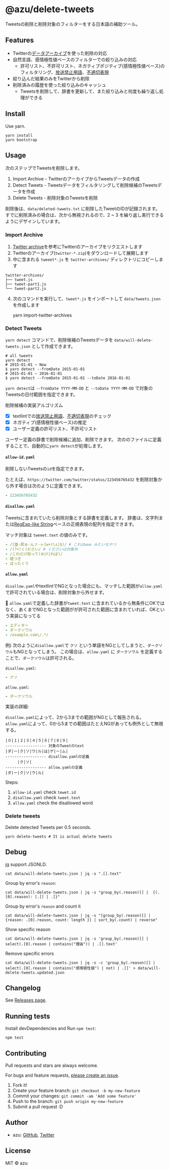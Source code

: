 # @azu/delete-tweets

Tweetsの削除と削除対象のフィルターをする日本語の補助ツール。

## Features

- Twitterの[データアーカイブ](https://help.twitter.com/ja/managing-your-account/how-to-download-your-twitter-archive)を使った削除の対応
- 自然言語、感情極性値ベースのフィルターでの絞り込みの対応
  - 許可リスト、不許可リスト、ネガティブポジティブ(感情極性値ベース)のフィルタリング、[放送禁止用語](https://github.com/hata6502/textlint-rule-no-hoso-kinshi-yogo)、[不適切表現](https://github.com/textlint-ja/textlint-rule-ja-no-inappropriate-words)
- 絞り込んだ結果のみをTwitterから削除
- 削除済みの履歴を使った絞り込みのキャッシュ
  - Tweetsを削除して、辞書を更新して、また絞り込みと何度も繰り返し処理ができる

## Install

Use yarn.

    yarn install
    yarn bootstrap

## Usage

次のステップでTweetsを削除します。

1. Import Archive - TwitterのアーカイブからTweetsデータの作成
2. Detect Tweets - Tweetsデータをフィルタリングして削除候補のTweetsデータを作成
3. Delete Tweets - 削除対象のTweetsを削除

削除後は、`data/deleted-twwets.txt` に削除したTweetのIDが記録されます。
すでに削除済みの場合は、次から無視されるので、2 ~ 3 を繰り返し実行できるようにデザインしています。

### Import Archive

1. [Twitter archive](https://help.twitter.com/en/managing-your-account/how-to-download-your-twitter-archive)を参考にTwitterのアーカイブをリクエストします
2. Twitterのアーカイブ(`twitter-*.zip`)をダウンロードして展開します
3. 中に含まれる `tweeet*.js` を `twitter-archives/` ディレクトリにコピーします

```
twitter-archives/
├── tweet.js
├── tweet-part1.js
└── tweet-part2.js
```

4. 次のコマンドを実行して、`tweet*.js` をインポートして `data/tweets.json` を作成します

    yarn import-twitter-archives

### Detect Tweets

`yarn detect` コマンドで、削除候補のTweetsデータを `data/will-delete-tweets.json` として作成できます。

    # all tweets
    yarn detect
    # 2015-01-01 ~ Now
    $ yarn detect --fromDate 2015-01-01
    # 2015-01-01 ~ 2016-01-01
    $ yarn detect --fromDate 2015-01-01 --toDate 2016-01-01

`yarn detect`は `--fromDate YYYY-MM-DD` と `--toDate YYYY-MM-DD` で対象のTweetsの日付範囲を指定できます。

削除候補の実装アルゴリズム

- [x] textlintでの[放送禁止用語](https://github.com/hata6502/textlint-rule-no-hoso-kinshi-yogo)、[不適切表現](https://github.com/textlint-ja/textlint-rule-ja-no-inappropriate-words)のチェック
- [x] ネガティブ(感情極性値ベース)の推定
- [x] ユーザー定義の許可リスト、不許可リスト

ユーザー定義の辞書で削除候補に追加、削除できます。
次ののファイルに定義することで、自動的に`yarn detect`が処理します。

#### `allow-id.yaml`

削除しないTweetsの`id`を指定できます。

たとえば、`https://twitter.com/twitter/status/123456765432` を削除対象から外す場合は次のように定義できます。

```yaml
- 123456765432
```

#### `disallow.yaml`

Tweetsに含まれていたら削除対象とする辞書を定義します。
辞書は、文字列または[RegExp-like String](https://github.com/textlint/regexp-string-matcher#regexp-like-string)ベースの正規表現の配列を指定できます。

マッチ対象は `tweeet.text` の値のみです。

```yaml
- /[亜-熙ぁ-んァ-ヶ]w+(\s|$)/ # これはwww みたいなやつ
- /(?<!く)ださい/ # くださいは対象外
- /これだけ知って(おけ|れば)/
- 嘘つき
- ぼったくり
```

#### `allow.yaml`

`disallow.yaml`やtextlintでNGとなった場合にも、マッチした範囲が`allow.yaml`で許可されている場合は、削除対象から外せます。

:memo: `allow.yaml`で定義した辞書が`tweet.text` に含まれているから無条件にOKではなく、あくまでNGとなった範囲がが許可された範囲に含まれていれば、OKという実装になってる

```yaml
- エディター
- ダークソウル
- /example.com\/.*/
```

例) 次のように`disallow.yaml`で `クソ` という単語をNGとしてしまうと、`ダークソウル`もNGとなってしまう。
この場合は、`allow.yaml` に `ダークソウル` を定義することで、`ダークソウル`は許可される。

`disallow.yaml`:

```yaml
- クソ
```

`allow.yaml`:

```yaml
- ダークソウル
```

実装の詳細:

`disallow.yaml`によって、2から3までの範囲がNGとして報告される。
`allow.yaml`によって、0から5までの範囲はたとえNGがあっても例外として無視する。

```shell
|０|１|２|３|４|５|６|７|８|９|
------------------ 対象のTweetのtext
|ダ|ー|ク|ソ|ウ|ル|は|ゲ|ー|ム|
------------------ disallow.yamlの定義
 　 　|ク|ソ|
------------------ allow.yamlの定義
|ダ|ー|ク|ソ|ウ|ル|
```

Steps:

1. `allow-id.yaml` check `tewet.id`
2. `disallow.yaml` check `tweet.text`
3. `allow.yaml` check the disallowed word

### Delete tweets

Delete detected Tweets per 0.5 seconds.

    yarn delete-tweets # It is actual delete tweets

## Debug

[jq](https://stedolan.github.io/jq/) support JSONLD.

```shell
cat data/will-delete-tweets.json | jq -s ".[].text"
```

Group by error's `reason`:

```shell
cat data/will-delete-tweets.json | jq -s "group_by(.reason)[] |  {(.[0].reason): [.[] | .]}"
```

Group by error's `reason` and count it 

```shell
cat data/will-delete-tweets.json | jq -s "[group_by(.reason)[] | {reason: .[0].reason, count: length }] | sort_by(.count) | reverse"
```

Show specific reason

```shell
cat data/will-delete-tweets.json | jq -s 'group_by(.reason)[] | select(.[0].reason | contains("理由")) | .[].text'
```

Remove specific errors

```shell
cat data/will-delete-tweets.json | jq -s -c 'group_by(.reason)[] | select(.[0].reason | contains("感情極性値") | not) | .[]' > data/will-delete-tweets.updated.json 
```

## Changelog

See [Releases page](https://github.com/azu/delete-tweets/releases).

## Running tests

Install devDependencies and Run `npm test`:

    npm test

## Contributing

Pull requests and stars are always welcome.

For bugs and feature requests, [please create an issue](https://github.com/azu/delete-tweets/issues).

1. Fork it!
2. Create your feature branch: `git checkout -b my-new-feature`
3. Commit your changes: `git commit -am 'Add some feature'`
4. Push to the branch: `git push origin my-new-feature`
5. Submit a pull request :D

## Author

- azu: [GitHub](https://github.com/azu), [Twitter](https://twitter.com/azu_re)

## License

MIT © azu
